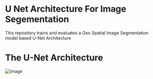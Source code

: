 # U Net Architecture For Image Segementation
This repository trains and evaluates a Geo Spatial Image Segmentation model based U-Net Architecture 


# The U-Net Architecture 
![image](https://user-images.githubusercontent.com/55340483/133947654-3746ff78-456b-4a24-9d78-34afdd8a7ca1.png)
